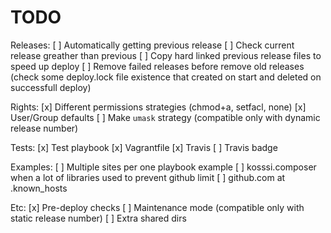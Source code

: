 # TODO

Releases:
[ ] Automatically getting previous release
[ ] Check current release greather than previous
[ ] Copy hard linked previous release files to speed up deploy
[ ] Remove failed releases before remove old releases (check some deploy.lock file existence that created on start and deleted on successfull deploy)

Rights:
[x] Different permissions strategies (chmod+a, setfacl, none)
[x] User/Group defaults
[ ] Make `umask` strategy (compatible only with dynamic release number)

Tests:
[x] Test playbook
[x] Vagrantfile
[x] Travis
[ ] Travis badge

Examples:
[ ] Multiple sites per one playbook example
[ ] kosssi.composer when a lot of libraries used to prevent github limit
[ ] github.com at .known_hosts

Etc:
[x] Pre-deploy checks
[ ] Maintenance mode (compatible only with static release number)
[ ] Extra shared dirs
